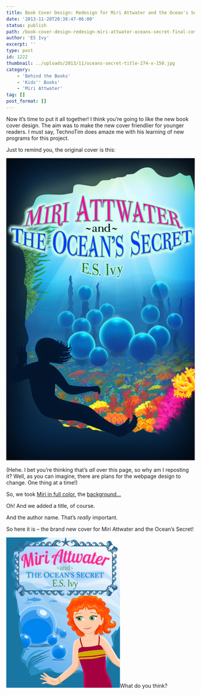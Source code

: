 ```yaml
---
title: Book Cover Design: Redesign for Miri Attwater and the Ocean's Secret, new cover
date: '2013-11-20T20:38:47-06:00'
status: publish
path: /book-cover-design-redesign-miri-attwater-oceans-secret-final-cover
author: 'ES Ivy'
excerpt: ''
type: post
id: 1222
thumbnail: ../uploads/2013/11/oceans-secret-title-274-x-150.jpg
category:
    - 'Behind the Books'
    - 'Kids'' Books'
    - 'Miri Attwater'
tag: []
post_format: []
---
```

Now it’s time to put it all together! I think you’re going to like the new book cover design. The aim was to make the new cover friendlier for younger readers. I must say, TechnoTim does amaze me with his learning of new programs for this project.

Just to remind you, the original cover is this:

![Ocean's Secret cover_1250x2000](../uploads/2013/08/Oceans-Secret-cover_1250x20001.jpg)

(Hehe. I bet you’re thinking that’s *all* over this page, so why am I reposting it? Well, as you can imagine, there are plans for the webpage design to change. One thing at a time!)

So, we took [Miri in full color](http://192.168.1.34:4945/behind-the-books/book-cover-design-miri-attwater-oceans-secret-cover-redesign-part-4/)[,](http://www.miriattwater.com/2013/11/miri-attwater-and-oceans-secret-cover.html) the [background…](http://192.168.1.34:4945/behind-the-books/book-cover-design-miri-attwater-oceans-secret-cover-redesign-part-5/ "Book Cover Design: Miri Attwater and the Ocean’s Secret Cover Redesign, part 5, background")

Oh! And we added a title, of course.

And the author name. That’s *really* important.

So here it is – the brand new cover for Miri Attwater and the Ocean’s Secret!

![ocean's secret cover 304 x 401](../uploads/2013/11/oceans-secret-cover-304-x-401.jpg)What do you think?